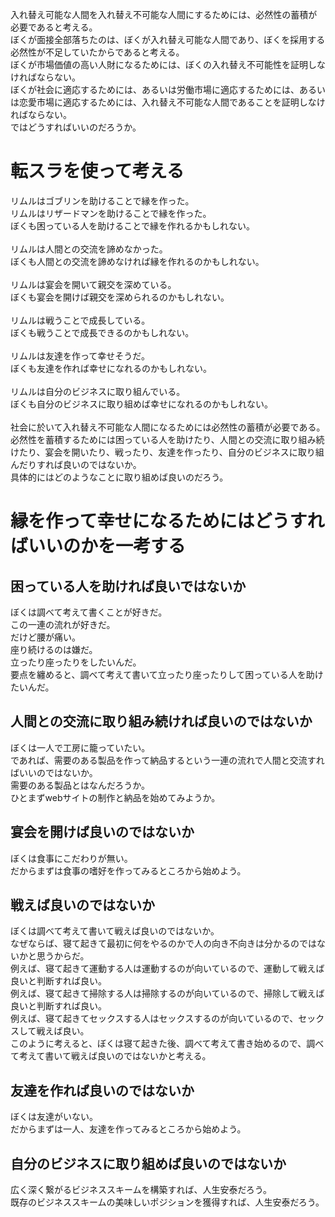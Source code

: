 入れ替え可能な人間を入れ替え不可能な人間にするためには、必然性の蓄積が必要であると考える。<br>
ぼくが面接全部落ちたのは、ぼくが入れ替え可能な人間であり、ぼくを採用する必然性が不足していたからであると考える。<br>
ぼくが市場価値の高い人財になるためには、ぼくの入れ替え不可能性を証明しなければならない。<br>
ぼくが社会に適応するためには、あるいは労働市場に適応するためには、あるいは恋愛市場に適応するためには、入れ替え不可能な人間であることを証明しなければならない。<br>
ではどうすればいいのだろうか。<br>


# 転スラを使って考える
リムルはゴブリンを助けることで縁を作った。<br>
リムルはリザードマンを助けることで縁を作った。<br>
ぼくも困っている人を助けることで縁を作れるかもしれない。<br>
<br>
リムルは人間との交流を諦めなかった。<br>
ぼくも人間との交流を諦めなければ縁を作れるのかもしれない。<br>
<br>
リムルは宴会を開いて親交を深めている。<br>
ぼくも宴会を開けば親交を深められるのかもしれない。<br>
<br>
リムルは戦うことで成長している。<br>
ぼくも戦うことで成長できるのかもしれない。<br>
<br>
リムルは友達を作って幸せそうだ。<br>
ぼくも友達を作れば幸せになれるのかもしれない。<br>
<br>
リムルは自分のビジネスに取り組んでいる。<br>
ぼくも自分のビジネスに取り組めば幸せになれるのかもしれない。<br>
<br>
社会に於いて入れ替え不可能な人間になるためには必然性の蓄積が必要である。<br>
必然性を蓄積するためには困っている人を助けたり、人間との交流に取り組み続けたり、宴会を開いたり、戦ったり、友達を作ったり、自分のビジネスに取り組んだりすれば良いのではないか。<br>
具体的にはどのようなことに取り組めば良いのだろう。<br>


# 縁を作って幸せになるためにはどうすればいいのかを一考する
## 困っている人を助ければ良いではないか
ぼくは調べて考えて書くことが好きだ。<br>
この一連の流れが好きだ。<br>
だけど腰が痛い。<br>
座り続けるのは嫌だ。<br>
立ったり座ったりをしたいんだ。<br>
要点を纏めると、調べて考えて書いて立ったり座ったりして困っている人を助けたいんだ。<br>


## 人間との交流に取り組み続ければ良いのではないか
ぼくは一人で工房に籠っていたい。<br>
であれば、需要のある製品を作って納品するという一連の流れで人間と交流すればいいのではないか。<br>
需要のある製品とはなんだろうか。<br>
ひとまずwebサイトの制作と納品を始めてみようか。<br>


## 宴会を開けば良いのではないか
ぼくは食事にこだわりが無い。<br>
だからまずは食事の嗜好を作ってみるところから始めよう。<br>


## 戦えば良いのではないか
ぼくは調べて考えて書いて戦えば良いのではないか。<br>
なぜならば、寝て起きて最初に何をやるのかで人の向き不向きは分かるのではないかと思うからだ。<br>
例えば、寝て起きて運動する人は運動するのが向いているので、運動して戦えば良いと判断すれば良い。<br>
例えば、寝て起きて掃除する人は掃除するのが向いているので、掃除して戦えば良いと判断すれば良い。<br>
例えば、寝て起きてセックスする人はセックスするのが向いているので、セックスして戦えば良い。<br>
このように考えると、ぼくは寝て起きた後、調べて考えて書き始めるので、調べて考えて書いて戦えば良いのではないかと考える。<br>


## 友達を作れば良いのではないか
ぼくは友達がいない。<br>
だからまずは一人、友達を作ってみるところから始めよう。<br>


## 自分のビジネスに取り組めば良いのではないか
広く深く繋がるビジネススキームを構築すれば、人生安泰だろう。<br>
既存のビジネススキームの美味しいポジションを獲得すれば、人生安泰だろう。<br>